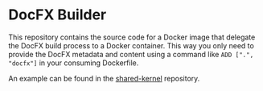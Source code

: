 # DocFX Builder

This repository contains the source code for a Docker image that delegate the DocFX build process to a Docker container.
This way you only need to provide the DocFX metadata and content using a command like `ADD [".", "docfx"]` in your consuming Dockerfile.

An example can be found in the [shared-kernel](https://github.com/codebeltnet/shared-kernel/blob/main/.docfx/Dockerfile.docfx) repository.